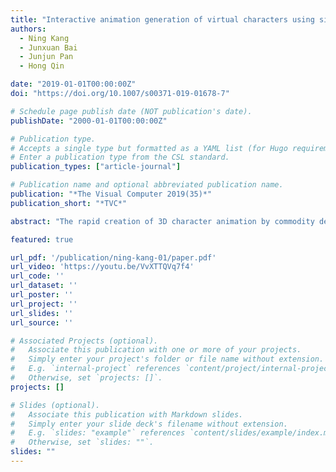 ```yaml
---
title: "Interactive animation generation of virtual characters using single RGB-D camera"
authors:
  - Ning Kang
  - Junxuan Bai
  - Junjun Pan
  - Hong Qin

date: "2019-01-01T00:00:00Z"
doi: "https://doi.org/10.1007/s00371-019-01678-7"

# Schedule page publish date (NOT publication's date).
publishDate: "2000-01-01T00:00:00Z"

# Publication type.
# Accepts a single type but formatted as a YAML list (for Hugo requirements).
# Enter a publication type from the CSL standard.
publication_types: ["article-journal"]

# Publication name and optional abbreviated publication name.
publication: "*The Visual Computer 2019(35)*"
publication_short: "*TVC*"

abstract: "The rapid creation of 3D character animation by commodity devices plays an important role in enriching visual content in virtual reality. This paper concentrates on addressing the challenges of current motion imitation for human body. We develop an interactive framework for stable motion capturing and animation generation based on single Kinect device. In particular, we focus our research efforts on two cases: (1) The participant is facing the camera; or (2) the participant is turning around or is side facing the camera. Using existing methods, camera could obtain a profile view of the body, but it frequently leads to less satisfactory result or even failure due to occlusion. In order to reduce certain artifacts appeared at the side view, we design a mechanism to refine the movement of the human body by integrating an adaptive filter. After specifying the corresponding joints between the participant and the virtual character, the captured motion could be retargeted in a quaternion-based manner. To further improve the animation quality, inverse kinematics are brought into our framework to constrain the target’s positions. A large variety of motions and characters have been tested to validate the performance of our framework. Through experiments, it shows that our method could be applied to real-time applications, such as physical therapy and fitness training."

featured: true

url_pdf: '/publication/ning-kang-01/paper.pdf'
url_video: 'https://youtu.be/VvXTTQVq7f4'
url_code: ''
url_dataset: ''
url_poster: ''
url_project: ''
url_slides: ''
url_source: ''

# Associated Projects (optional).
#   Associate this publication with one or more of your projects.
#   Simply enter your project's folder or file name without extension.
#   E.g. `internal-project` references `content/project/internal-project/index.md`.
#   Otherwise, set `projects: []`.
projects: []

# Slides (optional).
#   Associate this publication with Markdown slides.
#   Simply enter your slide deck's filename without extension.
#   E.g. `slides: "example"` references `content/slides/example/index.md`.
#   Otherwise, set `slides: ""`.
slides: ""
---
```


